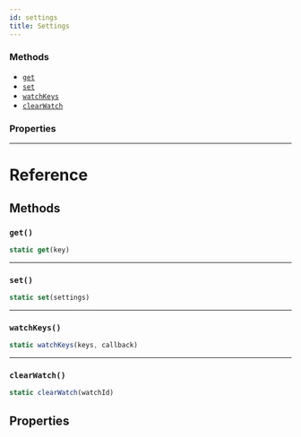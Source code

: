 ```yaml
---
id: settings
title: Settings
---
```




### Methods

- [`get`](settings.md#get)
- [`set`](settings.md#set)
- [`watchKeys`](settings.md#watchkeys)
- [`clearWatch`](settings.md#clearwatch)


### Properties





---

# Reference

## Methods

### `get()`

```javascript
static get(key)
```



---

### `set()`

```javascript
static set(settings)
```



---

### `watchKeys()`

```javascript
static watchKeys(keys, callback)
```



---

### `clearWatch()`

```javascript
static clearWatch(watchId)
```



## Properties



